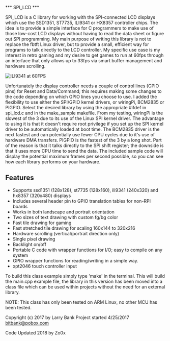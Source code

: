*** SPI_LCD ***

SPI_LCD is a C library for working with the SPI-connected LCD
displays which use the SSD1351, ST7735, ILI9341 or HX8357 controller chips. The idea is to
provide a simple interface for C programmers to make use of
those low-cost LCD displays without having to read the data sheet or figure
out SPI programming. My main purpose of writing this library is not to
replace the fbtft Linux driver, but to provide a small, efficient way for
programs to talk directly to the LCD controller. My specific use case is
my interest in retro gaming and my desire to get games to run at 60fps
through an interface that only allows up to 33fps via smart buffer
management and hardware scrolling.

![ILI9341 at 60FPS](https://www.youtube.com/watch?v=tKnL1sJpcNo)

Unfortunately the display controller needs a couple of
control lines (GPIO pins) for Reset and Data/Command; this requires making
some changes to the code depending on which GPIO lines you choose to use.
I added the flexibility to use either the SPI/GPIO kernel drivers, or
wiringPi, BCM2835 or PIGPIO. Select the desired library by
using the appropriate #ifdef in spi_lcd.c and in the make_sample makefile.
From my testing, wiringPi is the slowest of the 3 due to its use of the Linux
SPI kernel driver. The advantage to using it is that it doesn't require root
privilege if you set up the SPI kernel driver to be automatically loaded at
boot time. The BCM2835 driver is the next fastest and can potentially use
fewer CPU cycles due to it's use of hardware DMA transfers. PIGPIO is the
fastest of the 3 by a long shot. Part of the reason is that it talks directly
to the SPI shift register; the downside is that it uses more CPU time to send
the data. The included sample code will display the potential maximum frames
per second possible, so you can see how each library performs on your hardware.

Features
--------
- Supports ssd1351 (128x128), st7735 (128x160), ili9341 (240x320) and hx8357 (320x480) displays
- Includes several header pin to GPIO translation tables for non-RPI boards
- Works in both landscape and portrait orientation
- Two sizes of text drawing with custom fg/bg color
- Fast tile drawing for gaming
- Fast stretched tile drawing for scaling 160x144 to 320x216
- Hardware scrolling (vertical/portrait direction only)
- Single pixel drawing
- Backlight on/off
- Portable C code with wrapper functions for I/O; easy to compile on any system
- GPIO wrapper functions for reading/writing in a simple way.
- xpt2046 touch controller input

To build this class example simply type 'make' in the terminal. This will build the main.cpp example file, the library in this version has been moved into a class file which can be used within projects without the need for an external library.

NOTE: This class has only been tested on ARM Linux, no other MCU has been tested.

Copyright (c) 2017 by Larry Bank
Project started 4/25/2017
bitbank@pobox.com


Code Updated 2018 by Zo0x
